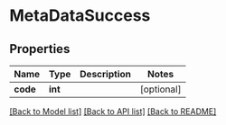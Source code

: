 # MetaDataSuccess

## Properties
Name | Type | Description | Notes
------------ | ------------- | ------------- | -------------
**code** | **int** |  | [optional] 

[[Back to Model list]](../README.md#documentation-for-models) [[Back to API list]](../README.md#documentation-for-api-endpoints) [[Back to README]](../README.md)


